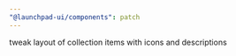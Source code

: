 ```yaml
---
"@launchpad-ui/components": patch
---
```


tweak layout of collection items with icons and descriptions
